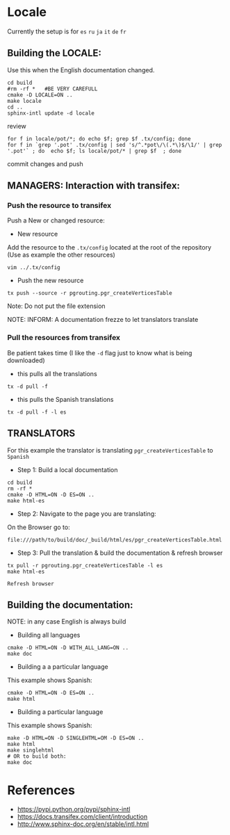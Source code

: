 

# Locale

Currently the setup is for  `es` `ru` `ja` `it` `de` `fr` 

## Building the LOCALE:

Use this when the English documentation changed.

```
cd build
#rm -rf *   #BE VERY CAREFULL
cmake -D LOCALE=ON ..
make locale
cd ..
sphinx-intl update -d locale
```

review
```
for f in locale/pot/*; do echo $f; grep $f .tx/config; done
for f in `grep '.pot' .tx/config | sed 's/^.*pot\/\(.*\)$/\1/' | grep '.pot'` ; do  echo $f; ls locale/pot/* | grep $f  ; done 
```

commit changes and push


## MANAGERS: Interaction with transifex:

### Push the resource to transifex

Push a New or changed resource:

* New resource

Add the resource to the `.tx/config` located at the root of the repository
(Use as example the other resources)

```
vim ../.tx/config
```

* Push the new resource
```
tx push --source -r pgrouting.pgr_createVerticesTable

```
Note: Do not put the file extension

NOTE: INFORM: A documentation frezze to let translators translate

### Pull the resources from transifex

Be patient takes time (I like the `-d` flag just to know what is being downloaded)

* this pulls all the translations
```
tx -d pull -f
```

* this pulls the Spanish translations
```
tx -d pull -f -l es
```



## TRANSLATORS

For this example the translator is translating `pgr_createVerticesTable` to `Spanish`

* Step 1: Build a local documentation

```
cd build
rm -rf *
cmake -D HTML=ON -D ES=ON ..
make html-es
```

* Step 2: Navigate to the page you are translating:

On the Browser go to:
```
file:///path/to/build/doc/_build/html/es/pgr_createVerticesTable.html
```

* Step 3: Pull the translation & build the documentation & refresh browser

```
tx pull -r pgrouting.pgr_createVerticesTable -l es
make html-es
```
`Refresh browser`

## Building the documentation:

NOTE: in any case English is always build

* Building all languages

```
cmake -D HTML=ON -D WITH_ALL_LANG=ON ..
make doc
```

* Building a a particular language

This example shows Spanish:

```
cmake -D HTML=ON -D ES=ON ..
make html
```

* Building a particular language

This example shows Spanish:

```
make -D HTML=ON -D SINGLEHTML=OM -D ES=ON ..
make html
make singlehtml
# OR to build both:
make doc
```

# References

* https://pypi.python.org/pypi/sphinx-intl
* https://docs.transifex.com/client/introduction
* http://www.sphinx-doc.org/en/stable/intl.html
